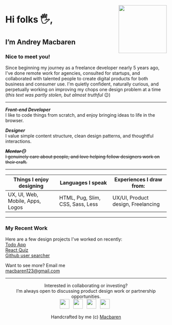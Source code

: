 <p>
  <img width="150" align='right' src="images/logo.jpg?raw=true">
</p>

# Hi folks 🖐️,

## I’m Andrey Macbaren

### Nice to meet you!

Since beginning my journey as a freelance developer nearly 5 years ago, I've done remote work for agencies, consulted for startups, and collaborated with talented people to create digital products for both business and consumer use. I'm quietly confident, naturally curious, and perpetually working on improving my chops one design problem at a time (_this text was partly stolen, but almost truthful_ 😉)

---

_**Front-end Developer**_  
I like to code things from scratch, and enjoy bringing ideas to life in the browser.

_**Designer**_  
I value simple content structure, clean design patterns, and thoughtful interactions.

~~_**Mentor😶**_~~  
~~I genuinely care about people, and love helping fellow designers work on their craft.~~

---

| Things I enjoy designing         | Languages I speak                | Experiences I draw from:           |
| -------------------------------- | -------------------------------- | ---------------------------------- |
| UX, UI, Web, Mobile, Apps, Logos | HTML, Pug, Slim, CSS, Sass, Less | UX/UI, Product design, Freelancing |

---

### My Recent Work

Here are a few design projects I've worked on recently:  
[Todo App](https://react-hooks-6af17.firebaseapp.com/)  
[React Quiz](https://react-quiz-b00d2.firebaseapp.com/)  
[Github user searcher](https://git-repo-searcher.herokuapp.com/)

Want to see more? Email me  
macbaren123@gmail.com

---

<p align='center'>
<text>Interested in collaborating or investing?</text>
<br/>
<text>I’m always open to discussing product design work or partnership opportunities.</text>
<br/>
<a href="https://www.linkedin.com/in/andrey-macbaren/"><img height="30" src="images/linkedin.png?raw=true"></a>&nbsp;&nbsp;
<a href="https://twitter.com/macbarenI"><img height="30" src="https://github.com/WaylonWalker/WaylonWalker/blob/main/icon/twitter.png?raw=true"></a>&nbsp;&nbsp;
<a href="https://t.me/macbaren124"><img height="30" src="images/telegram.png?raw=true"></a>&nbsp;&nbsp;
<a href="https://www.codewars.com/users/Macbaren"><img height="30" src="images/codewars.png?raw=true"></a>&nbsp;&nbsp;
</p>
<p align='center'>
Handcrafted by me (c)
<a href="https://github.com/Macbaren">Macbaren</a>
</p>

